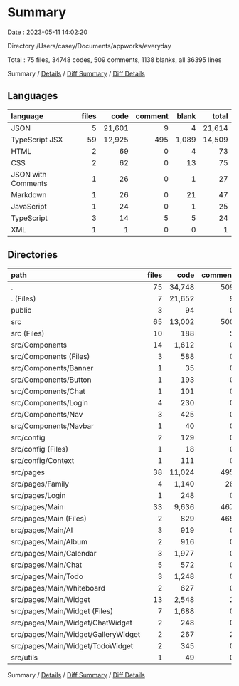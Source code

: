 # Summary

Date : 2023-05-11 14:02:20

Directory /Users/casey/Documents/appworks/everyday

Total : 75 files,  34748 codes, 509 comments, 1138 blanks, all 36395 lines

Summary / [Details](details.md) / [Diff Summary](diff.md) / [Diff Details](diff-details.md)

## Languages
| language | files | code | comment | blank | total |
| :--- | ---: | ---: | ---: | ---: | ---: |
| JSON | 5 | 21,601 | 9 | 4 | 21,614 |
| TypeScript JSX | 59 | 12,925 | 495 | 1,089 | 14,509 |
| HTML | 2 | 69 | 0 | 4 | 73 |
| CSS | 2 | 62 | 0 | 13 | 75 |
| JSON with Comments | 1 | 26 | 0 | 1 | 27 |
| Markdown | 1 | 26 | 0 | 21 | 47 |
| JavaScript | 1 | 24 | 0 | 1 | 25 |
| TypeScript | 3 | 14 | 5 | 5 | 24 |
| XML | 1 | 1 | 0 | 0 | 1 |

## Directories
| path | files | code | comment | blank | total |
| :--- | ---: | ---: | ---: | ---: | ---: |
| . | 75 | 34,748 | 509 | 1,138 | 36,395 |
| . (Files) | 7 | 21,652 | 9 | 26 | 21,687 |
| public | 3 | 94 | 0 | 5 | 99 |
| src | 65 | 13,002 | 500 | 1,107 | 14,609 |
| src (Files) | 10 | 188 | 5 | 29 | 222 |
| src/Components | 14 | 1,612 | 0 | 146 | 1,758 |
| src/Components (Files) | 3 | 588 | 0 | 57 | 645 |
| src/Components/Banner | 1 | 35 | 0 | 5 | 40 |
| src/Components/Button | 1 | 193 | 0 | 11 | 204 |
| src/Components/Chat | 1 | 101 | 0 | 8 | 109 |
| src/Components/Login | 4 | 230 | 0 | 27 | 257 |
| src/Components/Nav | 3 | 425 | 0 | 32 | 457 |
| src/Components/Navbar | 1 | 40 | 0 | 6 | 46 |
| src/config | 2 | 129 | 0 | 12 | 141 |
| src/config (Files) | 1 | 18 | 0 | 1 | 19 |
| src/config/Context | 1 | 111 | 0 | 11 | 122 |
| src/pages | 38 | 11,024 | 495 | 915 | 12,434 |
| src/pages/Family | 4 | 1,140 | 28 | 67 | 1,235 |
| src/pages/Login | 1 | 248 | 0 | 19 | 267 |
| src/pages/Main | 33 | 9,636 | 467 | 829 | 10,932 |
| src/pages/Main (Files) | 2 | 829 | 465 | 55 | 1,349 |
| src/pages/Main/AI | 3 | 919 | 0 | 79 | 998 |
| src/pages/Main/Album | 2 | 916 | 0 | 68 | 984 |
| src/pages/Main/Calendar | 3 | 1,977 | 0 | 163 | 2,140 |
| src/pages/Main/Chat | 5 | 572 | 0 | 54 | 626 |
| src/pages/Main/Todo | 3 | 1,248 | 0 | 101 | 1,349 |
| src/pages/Main/Whiteboard | 2 | 627 | 0 | 52 | 679 |
| src/pages/Main/Widget | 13 | 2,548 | 2 | 257 | 2,807 |
| src/pages/Main/Widget (Files) | 7 | 1,688 | 0 | 148 | 1,836 |
| src/pages/Main/Widget/ChatWidget | 2 | 248 | 0 | 34 | 282 |
| src/pages/Main/Widget/GalleryWidget | 2 | 267 | 2 | 37 | 306 |
| src/pages/Main/Widget/TodoWidget | 2 | 345 | 0 | 38 | 383 |
| src/utils | 1 | 49 | 0 | 5 | 54 |

Summary / [Details](details.md) / [Diff Summary](diff.md) / [Diff Details](diff-details.md)